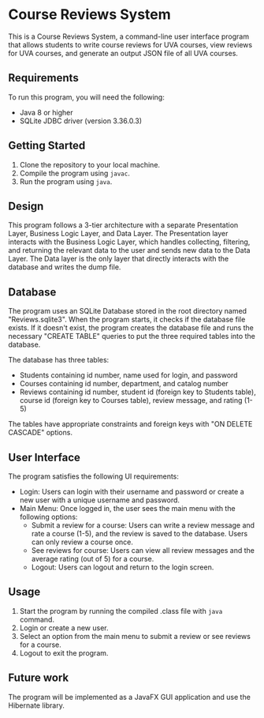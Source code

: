 # Course Reviews System

This is a Course Reviews System, a command-line user interface program that allows students to write course reviews for UVA courses, view reviews for UVA courses, and generate an output JSON file of all UVA courses.

## Requirements

To run this program, you will need the following:

- Java 8 or higher
- SQLite JDBC driver (version 3.36.0.3)

## Getting Started

1. Clone the repository to your local machine.
2. Compile the program using `javac`.
3. Run the program using `java`.

## Design

This program follows a 3-tier architecture with a separate Presentation Layer, Business Logic Layer, and Data Layer. The Presentation layer interacts with the Business Logic Layer, which handles collecting, filtering, and returning the relevant data to the user and sends new data to the Data Layer. The Data layer is the only layer that directly interacts with the database and writes the dump file.

## Database

The program uses an SQLite Database stored in the root directory named "Reviews.sqlite3". When the program starts, it checks if the database file exists. If it doesn't exist, the program creates the database file and runs the necessary "CREATE TABLE" queries to put the three required tables into the database.

The database has three tables:

- Students containing id number, name used for login, and password
- Courses containing id number, department, and catalog number
- Reviews containing id number, student id (foreign key to Students table), course id (foreign key to Courses table), review message, and rating (1-5)

The tables have appropriate constraints and foreign keys with "ON DELETE CASCADE" options.

## User Interface

The program satisfies the following UI requirements:

- Login: Users can login with their username and password or create a new user with a unique username and password.
- Main Menu: Once logged in, the user sees the main menu with the following options:
    - Submit a review for a course: Users can write a review message and rate a course (1-5), and the review is saved to the database. Users can only review a course once.
    - See reviews for course: Users can view all review messages and the average rating (out of 5) for a course.
    - Logout: Users can logout and return to the login screen.

## Usage

1. Start the program by running the compiled .class file with `java` command.
2. Login or create a new user.
3. Select an option from the main menu to submit a review or see reviews for a course.
4. Logout to exit the program.

## Future work

The program will be implemented as a JavaFX GUI application and use the Hibernate library.
